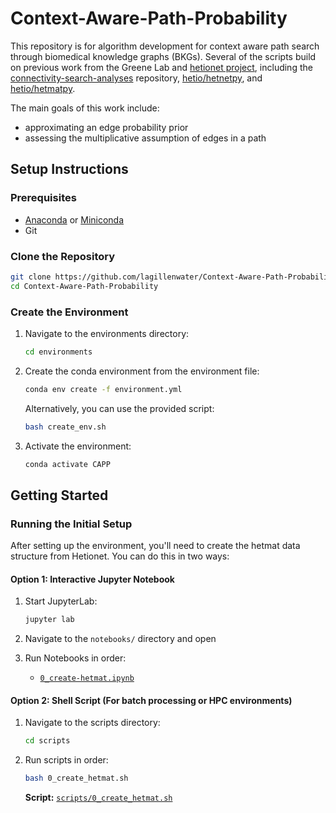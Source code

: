 # Context-Aware-Path-Probability

This repository is for algorithm development for context aware path search through biomedical knowledge graphs (BKGs). Several of the scripts build on previous work from the Greene Lab and [hetionet project](https://het.io/), including the [connectivity-search-analyses](https://github.com/greenelab/connectivity-search-analyses) repository, [hetio/hetnetpy](https://github.com/hetio/hetnetpy), and [hetio/hetmatpy](https://github.com/hetio/hetmatpy). 

The main goals of this work include:
* approximating an edge probability prior
* assessing the multiplicative assumption of edges in a path

## Setup Instructions

### Prerequisites

- [Anaconda](https://www.anaconda.com/products/distribution) or [Miniconda](https://docs.conda.io/en/latest/miniconda.html)
- Git

### Clone the Repository

```bash
git clone https://github.com/lagillenwater/Context-Aware-Path-Probability.git
cd Context-Aware-Path-Probability
```

### Create the Environment

1. Navigate to the environments directory:
   ```bash
   cd environments
   ```

2. Create the conda environment from the environment file:
   ```bash
   conda env create -f environment.yml
   ```
   
   Alternatively, you can use the provided script:
   ```bash
   bash create_env.sh
   ```

3. Activate the environment:
   ```bash
   conda activate CAPP
   ```

## Getting Started

### Running the Initial Setup

After setting up the environment, you'll need to create the hetmat data structure from Hetionet. You can do this in two ways:

#### Option 1: Interactive Jupyter Notebook 

1. Start JupyterLab:
   ```bash
   jupyter lab
   ```

2. Navigate to the `notebooks/` directory and open 

3. Run Notebooks in order:
    - [`0_create-hetmat.ipynb`](notebooks/0_create-hetmat.ipynb)  


#### Option 2: Shell Script (For batch processing or HPC environments)

1. Navigate to the scripts directory:
   ```bash
   cd scripts
   ```

2. Run scripts in order:
   ```bash
   bash 0_create_hetmat.sh
   ```

   **Script:** [`scripts/0_create_hetmat.sh`](scripts/0_create_hetmat.sh)
